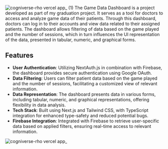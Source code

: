 
![cogniverse-rho vercel app_ (1)](https://github.com/moSaeed15/cogniverse/assets/67608414/2e0b6ade-e1da-451b-92c6-0907cd55395d)
The Game Data Dashboard is a project developed as part of my graduation project. It serves as a tool for doctors to access and analyze game data of their patients. Through this dashboard, doctors can log in to their accounts and view data related to their assigned patients. The dashboard allows filtering of data based on the game played and the number of sessions, which in turn influences the UI representation of the data, presented in tabular, numeric, and graphical forms.

## Features

- **User Authentication**: Utilizing NextAuth.js in combination with Firebase, the dashboard provides secure authentication using Google OAuth.
- **Data Filtering**: Users can filter patient data based on the game played and the number of sessions, facilitating a customized view of relevant information.
- **Data Representation**: The dashboard presents data in various forms, including tabular, numeric, and graphical representations, offering flexibility in data analysis.
- **Tech Stack**: Built using Next.js and Tailwind CSS, with TypeScript integration for enhanced type-safety and reduced potential bugs.
- **Firebase Integration**: Integrated with Firebase to retrieve user-specific data based on applied filters, ensuring real-time access to relevant information.

![cogniverse-rho vercel app_](https://github.com/moSaeed15/cogniverse/assets/67608414/5e5234ae-4585-4f60-ae8f-c9ad717ba046)

